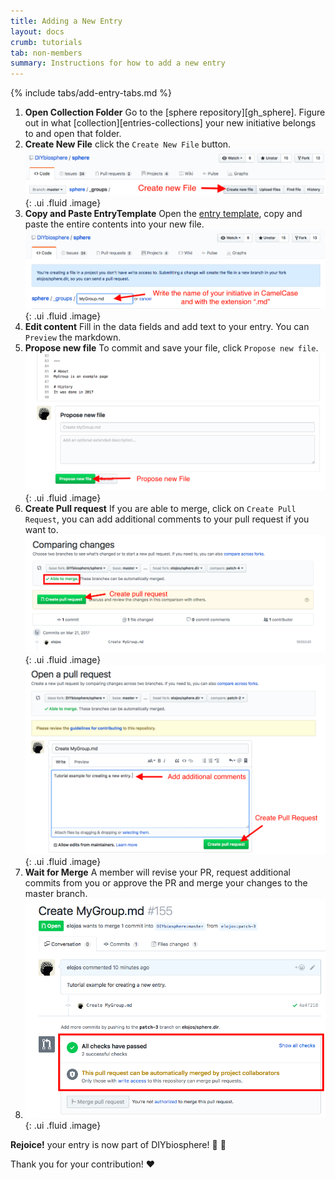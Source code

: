 ```yaml
---
title: Adding a New Entry
layout: docs
crumb: tutorials
tab: non-members
summary: Instructions for how to add a new entry
---
```


{% include tabs/add-entry-tabs.md %}


1. **Open Collection Folder** Go to the [sphere repository][gh_sphere]. Figure out in what [collection][entries-collections] your new initiative belongs to and open that folder.
2. **Create New File** click the `Create New File` button. ![](/assets/img/screens/add-entry-create-file.png){: .ui .fluid .image}
3. **Copy and Paste EntryTemplate** Open the <a target="_blank" href="https://raw.githubusercontent.com/DIYbiosphere/sphere/master/docs/EntryTemplate.md">entry template</a>, copy and paste the entire contents into your new file. ![](/assets/img/screens/add-entry-file-name.png){: .ui .fluid .image}
4. **Edit content** Fill in the data fields and add text to your entry. You can `Preview` the markdown.
5. **Propose new file** To commit and save your file, click `Propose new file`. ![](/assets/img/screens/add-entry-propose-new-file.png){: .ui .fluid .image}
6. **Create Pull request** If you are able to merge, click on `Create Pull Request`, you can add additional comments to your pull request if you want to. ![](/assets/img/screens/add-entry-able-to-merge.png){: .ui .fluid .image}
 ![](/assets/img/screens/add-entry-create-pull-request.png){: .ui .fluid .image}
7. **Wait for Merge** A member will revise your PR, request additional commits from you or approve the PR and merge your changes to the master branch.
8. ![](/assets/img/screens/add-entry-wait-for-merge.png){: .ui .fluid .image}


**Rejoice!** your entry is now part of DIYbiosphere! :clap: :clap:

Thank you for your contribution! :heart:
